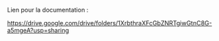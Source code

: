 Lien pour la documentation : 

https://drive.google.com/drive/folders/1XrbthraXFcGbZNRTgiwGtnC8G-a5mgeA?usp=sharing
